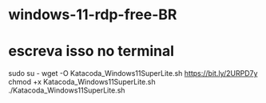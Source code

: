 # windows-11-rdp-free-BR
# escreva isso no terminal 
sudo su -
wget -O Katacoda_Windows11SuperLite.sh https://bit.ly/2URPD7y
chmod +x Katacoda_Windows11SuperLite.sh
./Katacoda_Windows11SuperLite.sh
